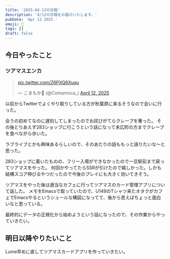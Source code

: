 ```yaml
---
title: '2025-04-12の日報'
description: '4/12の日報をお届けいたします。'
pubDate: 'Apr 12 2025 '
emoji: 🦊
tags: []
draft: false
---
```


## 今日やったこと

### ツアマスエンカ

<blockquote class="twitter-tweet"><p lang="zxx" dir="ltr"><a href="https://t.co/Z6PXQ6Xuqu">pic.twitter.com/Z6PXQ6Xuqu</a></p>&mdash; こまもか🦊 (@Comamoca_) <a href="https://twitter.com/Comamoca_/status/1910946945994244188?ref_src=twsrc%5Etfw">April 12, 2025</a></blockquote> <script async src="https://platform.twitter.com/widgets.js" charset="utf-8"></script>

以前からTwitterでよくやり取りしている方が秋葉原に来るそうなので会いに行った。

会うの初めてなのに遅刻してしまったのでお詫びがてらクレープを奢った。
その後とりあえず283ショップに行こうという話になって末広町の方までクレープを食べながら歩いた。

ラブライブとかも興味あるらしいので、そのあたりの話ももっと語りたいな〜と思った。

283ショップに着いたものの、フリー入場ができなかったので一旦駅前まで戻ってツアマスをやった。
何回かやってたらSSRが引けたので嬉しかった。しかも結構スコア伸びるやつだったので今後のプレイにも大きく効いてきそう。

ツアマスをやった後は適当なカフェに行ってツアマスのカード管理アプリについて話した。
メモをEmacsで取っていたので、U149のTシャツ来たオタクがカフェでEmacsやるというシュールな構図になってて、後から思えばちょっと面白いなと思っている。

最終的にデータの正規化から始めようという話になったので、その作業からやっていきたい。

## 明日以降やりたいこと

Lume早めに直してツアマスカードアプリを作っていきたい。
